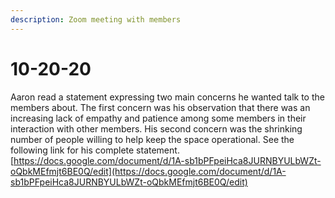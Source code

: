 ```yaml
---
description: Zoom meeting with members
---
```


# 10-20-20

Aaron read a statement expressing two main concerns he wanted  talk to the members about. The first concern was his observation that there was an increasing lack of empathy and patience among some members in their interaction with other members. His second concern was the shrinking number of people willing to help keep the space operational. See the following link for his complete statement. [https://docs.google.com/document/d/1A-sb1bPFpeiHca8JURNBYULbWZt-oQbkMEfmjt6BE0Q/edit](https://docs.google.com/document/d/1A-sb1bPFpeiHca8JURNBYULbWZt-oQbkMEfmjt6BE0Q/edit) 





